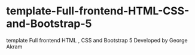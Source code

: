 # template-Full-frontend-HTML-CSS-and-Bootstrap-5
template Full frontend HTML , CSS and Bootstrap 5 Developed by George Akram
